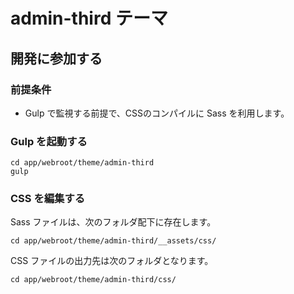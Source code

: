 # admin-third テーマ

## 開発に参加する

### 前提条件

- Gulp で監視する前提で、CSSのコンパイルに Sass を利用します。

### Gulp を起動する

```shell script
cd app/webroot/theme/admin-third
gulp
```

### CSS を編集する

Sass ファイルは、次のフォルダ配下に存在します。
```shell script
cd app/webroot/theme/admin-third/__assets/css/
```
CSS ファイルの出力先は次のフォルダとなります。
```shell script
cd app/webroot/theme/admin-third/css/
```

